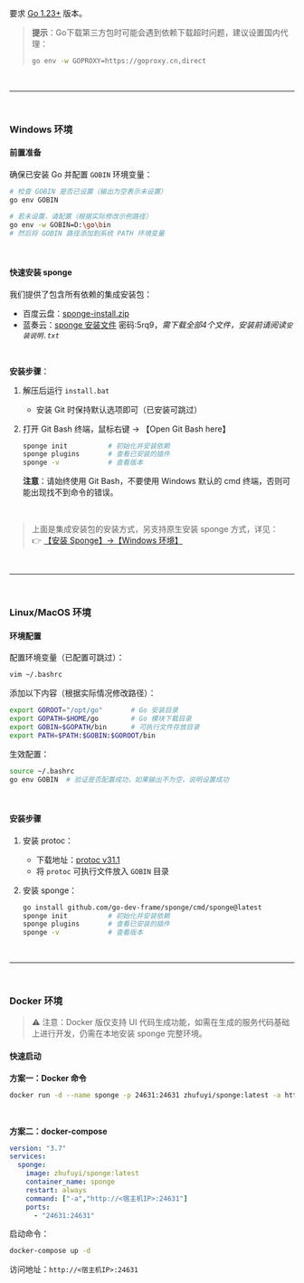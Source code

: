 要求 [Go 1.23+](https://studygolang.com/dl) 版本。

> **提示**：Go下载第三方包时可能会遇到依赖下载超时问题，建议设置国内代理：
> ```bash
> go env -w GOPROXY=https://goproxy.cn,direct
> ```

<br>

---

<br>

### Windows 环境

#### 前置准备

确保已安装 Go 并配置 `GOBIN` 环境变量：

```bash
# 检查 GOBIN 是否已设置（输出为空表示未设置）
go env GOBIN

# 若未设置，请配置（根据实际修改示例路径）
go env -w GOBIN=D:\go\bin
# 然后将 GOBIN 路径添加到系统 PATH 环境变量
```

<br>

#### 快速安装 sponge

我们提供了包含所有依赖的集成安装包：
- 百度云盘：[sponge-install.zip](https://pan.baidu.com/s/1adMIlUyQlH6vRK2UIN7MRg?pwd=3fja)
- 蓝奏云：[sponge 安装文件](https://wwm.lanzoue.com/b049fldpi) 密码:5rq9，*需下载全部4个文件，安装前请阅读`安装说明.txt`*

<br>

**安装步骤**：

1. 解压后运行 `install.bat`
    - 安装 Git 时保持默认选项即可（已安装可跳过）
2. 打开 Git Bash 终端，鼠标右键 → 【Open Git Bash here】
   ```bash
   sponge init          # 初始化并安装依赖
   sponge plugins       # 查看已安装的插件
   sponge -v            # 查看版本
   ```

   **注意**：请始终使用 Git Bash，不要使用 Windows 默认的 cmd 终端，否则可能出现找不到命令的错误。

<br>

> 上面是集成安装包的安装方式，另支持原生安装 sponge 方式，详见：  
> 👉 [【安装 Sponge】→【Windows 环境】](https://go-sponge.com/zh/getting-started/install.html#安装-sponge)

<br>

---

<br>

### Linux/MacOS 环境

#### 环境配置

配置环境变量（已配置可跳过）：

```bash
vim ~/.bashrc
```

添加以下内容（根据实际情况修改路径）：
```bash
export GOROOT="/opt/go"       # Go 安装目录
export GOPATH=$HOME/go        # Go 模块下载目录
export GOBIN=$GOPATH/bin      # 可执行文件存放目录
export PATH=$PATH:$GOBIN:$GOROOT/bin
```

生效配置：
```bash
source ~/.bashrc
go env GOBIN  # 验证是否配置成功，如果输出不为空，说明设置成功
```

<br>

#### 安装步骤

1. 安装 protoc：
    - 下载地址：[protoc v31.1](https://github.com/protocolbuffers/protobuf/releases/tag/v31.1)
    - 将 `protoc` 可执行文件放入 `GOBIN` 目录

2. 安装 sponge：
   ```bash
   go install github.com/go-dev-frame/sponge/cmd/sponge@latest
   sponge init          # 初始化并安装依赖
   sponge plugins       # 查看已安装的插件
   sponge -v            # 查看版本
   ```

<br>

---

<br>

### Docker 环境

> ⚠ 注意：Docker 版仅支持 UI 代码生成功能，如需在生成的服务代码基础上进行开发，仍需在本地安装 sponge 完整环境。

#### 快速启动

**方案一：Docker 命令**
```bash
docker run -d --name sponge -p 24631:24631 zhufuyi/sponge:latest -a http://<宿主机IP>:24631
```

<br>

**方案二：docker-compose**
```yaml
version: "3.7"
services:
  sponge:
    image: zhufuyi/sponge:latest
    container_name: sponge
    restart: always
    command: ["-a","http://<宿主机IP>:24631"]
    ports:
      - "24631:24631"
```
启动命令：
```bash
docker-compose up -d
```

访问地址：`http://<宿主机IP>:24631`
